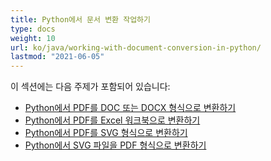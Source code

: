 ```yaml
---
title: Python에서 문서 변환 작업하기
type: docs
weight: 10
url: ko/java/working-with-document-conversion-in-python/
lastmod: "2021-06-05"
---
```


이 섹션에는 다음 주제가 포함되어 있습니다:

- [Python에서 PDF를 DOC 또는 DOCX 형식으로 변환하기](/pdf/java/convert-pdf-to-doc-or-docx-format-in-python/)
- [Python에서 PDF를 Excel 워크북으로 변환하기](/pdf/java/convert-pdf-to-excel-workbook-in-python/)
- [Python에서 PDF를 SVG 형식으로 변환하기](/pdf/java/convert-pdf-to-svg-format-in-python/)
- [Python에서 SVG 파일을 PDF 형식으로 변환하기](/pdf/java/convert-svg-file-to-pdf-format-in-python/)